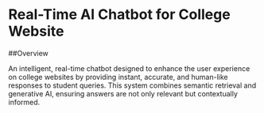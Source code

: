 # Real-Time  AI Chatbot for College Website

##Overview 

An intelligent, real-time chatbot designed to enhance the user experience on college websites by providing instant, accurate, and human-like responses to student queries. This system combines semantic retrieval and generative AI, ensuring answers are not only relevant but contextually informed.

